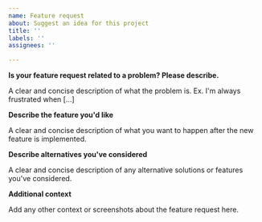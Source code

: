 ```yaml
---
name: Feature request
about: Suggest an idea for this project
title: ''
labels: ''
assignees: ''

---
```


**Is your feature request related to a problem? Please describe.**

A clear and concise description of what the problem is. Ex. I'm always frustrated when [...]

**Describe the feature you'd like**

A clear and concise description of what you want to happen after the new feature is implemented.

**Describe alternatives you've considered**

A clear and concise description of any alternative solutions or features you've considered.

**Additional context**

Add any other context or screenshots about the feature request here.
